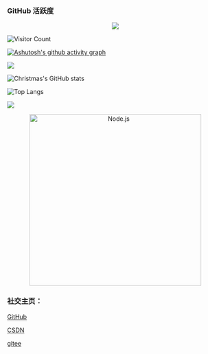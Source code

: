<!--
**ACodeHX/ACodeHX** is a ✨ _special_ ✨ repository because its `README.md` (this file) appears on your GitHub profile.

Here are some ideas to get you started:

-->


### GitHub 活跃度

<div align="center"> <img src="https://github-readme-streak-stats.herokuapp.com/?user=ACodeHX" /> </div>

![Visitor Count](https://profile-counter.glitch.me/ACodeHX/count.svg)

[![Ashutosh's github activity graph](https://github-readme-activity-graph.cyclic.app/graph?username=ACodeHX&bg_color=000000&color=FF1493&line=7B68EE&point=24292e&area=true&area_color=7FFFAA&point=FFFF00&hide_border=falsh&height=600&radius=20&custom_title=<h3>GitHub%20Activity</h3>&card_width=500)](https://github.com/ACodeHX/github-readme-activity-graph)

[![](https://activity-graph.herokuapp.com/graph?username=ACodeHX&theme=dracula)](https://github.com/ashutosh00710/github-readme-activity-graph)

![Christmas's GitHub stats](https://github-readme-stats.vercel.app/api?username=ACodeHX&show_icons=true&theme=tokyonight&card_width=1000&heiht=600)

![Top Langs](https://github-readme-stats.vercel.app/api/top-langs/?username=ACodeHX&langs_count=99&bg_color=0,e684ae,79cbca,4cd89a&card_width=1000&title_color=000000&text_color=000000)

![](https://github-readme-stats.vercel.app/api/top-langs/?username=ACodeHX&layout=compact&langs_count=150&card_width=1000&card_height=600&bg_color=45,8500FF,FF0000&color=000000&area_color=7FFFAA&radius=20&line=7B68EE&text_color=000000&title_color=000000)

<p align="center">
  <a href="https://nodejs.org/">
    <img
      alt="Node.js"
      src="https://nodejs.org/static/images/logo-light.svg"
      width="400"
    />
  </a>
</p>

### **社交主页：**

[GitHub](https://github.com/ACodeHX)
  
  [CSDN](https://blog.csdn.net/White_shy?spm=1000.2115.3001.5343)

  [gitee](https://gitee.com/ACodeHX)
